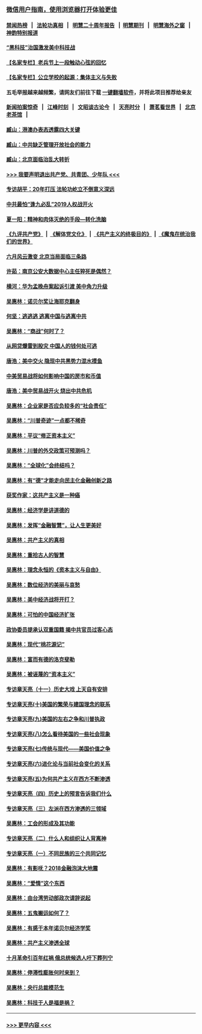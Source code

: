 ### [微信用户指南，使用浏览器打开体验更佳](https://github.com/gfw-breaker/banned-news1/blob/master/indexes/wechat-guide.md?t=0)
#### [禁闻热榜](热点新闻.md?t=0)  &nbsp;&nbsp;|&nbsp;&nbsp; [法轮功真相](https://github.com/gfw-breaker/truth/blob/master/README.md?t=0) &nbsp;&nbsp;|&nbsp;&nbsp; [明慧二十周年报告](https://github.com/gfw-breaker/mh-reports/blob/master/README.md?t=0) &nbsp;&nbsp;|&nbsp;&nbsp;[明慧期刊](https://github.com/gfw-breaker/mh-qikan) &nbsp;&nbsp;|&nbsp;&nbsp; [明慧海外之窗](https://github.com/gfw-breaker/mh-news/blob/master/README.md?t=0) &nbsp;&nbsp;|&nbsp;&nbsp; [神韵特别报道](https://github.com/gfw-breaker/mh-news/blob/master/shenyun.md?t=0)
#### [“黑科技”治国激发美中科技战](../pages/nsc423/n11638056.md?t=02082055) 
#### [【名家专栏】老兵节上一段触动心弦的回忆](../pages/nsc423/n11646016.md?t=02082055) 
#### [【名家专栏】公立学校的起源：集体主义与失败](../pages/nsc423/n11601833.md?t=02082055) 
#### 五毛举报越来越频繁，请网友们前往下载 [一键翻墙软件](https://github.com/gfw-breaker/ssr-accounts)，并将此项目推荐给亲友
#### [新闻拍案惊奇](https://github.com/gfw-breaker/banned-news1/blob/master/pages/link4.md) &nbsp;&nbsp;|&nbsp;&nbsp; [江峰时刻](https://github.com/gfw-breaker/banned-news1/blob/master/pages/link4.md) &nbsp;&nbsp;|&nbsp;&nbsp; [文昭谈古论今](https://github.com/gfw-breaker/banned-news1/blob/master/pages/link4.md) &nbsp;&nbsp;|&nbsp;&nbsp; [天亮时分](https://github.com/gfw-breaker/banned-news1/blob/master/pages/link4.md) &nbsp;&nbsp;|&nbsp;&nbsp; [萧茗看世界](https://github.com/gfw-breaker/banned-news1/blob/master/pages/link4.md) &nbsp;&nbsp;|&nbsp;&nbsp; [北京老茶馆](https://github.com/gfw-breaker/banned-news1/blob/master/pages/link4.md) &nbsp;&nbsp;|&nbsp;&nbsp; 
#### [臧山：港澳办表态透露四大关键](../pages/nsc423/n11421628.md?t=02082055) 
#### [臧山：中共缺乏管理开放社会的能力](../pages/nsc423/n11407457.md?t=02082055) 
#### [臧山：北京面临治乱大转折](../pages/nsc423/n11406895.md?t=02082055) 
#### [>>> 我要声明退出共产党、共青团、少年队 <<<](https://github.com/begood0513/goodnews/blob/master/quit/letter.md) 
#### [专访胡平：20年打压 法轮功屹立不倒意义深远](../pages/nsc423/n11398800.md?t=02082055) 
#### [中共最怕“逢九必乱”2019人权战开火](../pages/nsc423/n11385248.md?t=02082055) 
#### [夏一阳：精神和肉体灭绝的手段—转化洗脑](../pages/nsc423/n11368250.md?t=02082055) 
#### [《九评共产党》](https://github.com/begood0513/9ping.md/blob/master/README.md) &nbsp;|&nbsp; [《解体党文化》](../../../../jtdwh.md/blob/master/README.md)  &nbsp;|&nbsp; [《共产主义的终极目的》](../../../../gczydzjmd.md/blob/master/README.md) &nbsp;|&nbsp; [《魔鬼在统治我们的世界》](../../../../mgztzwmdsj.md/blob/master/README.md) 
#### [六月风云激变 北京当局面临三条路](../pages/nsc423/n11313668.md?t=02082055) 
#### [许茹：南京公安大数据中心主任猝死是偶然？](../pages/nsc423/n11064744.md?t=02082055) 
#### [横河：华为孟晚舟案起诉引渡 美中角力升级](../pages/nsc423/n11027230.md?t=02082055) 
#### [吴惠林：诺贝尔奖让海耶克翻身](../pages/nsc423/n10890049.md?t=02082055) 
#### [何坚：逃逃逃 逃离中国与逃离中共](../pages/nsc423/n10592891.md?t=02082055) 
#### [吴惠林：“商战”何时了？](../pages/nsc423/n10573558.md?t=02082055) 
#### [从网贷爆雷到股灾 中国人的钱何处可逃](../pages/nsc423/n10572800.md?t=02082055) 
#### [唐浩：美中交火 隐现中共黑势力混水摸鱼](../pages/nsc423/n10544040.md?t=02082055) 
#### [中美贸易战将如何影响中国的房市和币值](../pages/nsc423/n10543697.md?t=02082055) 
#### [唐浩：美中贸易战开火 烧出中共危机](../pages/nsc423/n10540126.md?t=02082055) 
#### [吴惠林：企业家是否应负较多的“社会责任”](../pages/nsc423/n10535022.md?t=02082055) 
#### [吴惠林：“川普奇迹”一点都不稀奇](../pages/nsc423/n10512808.md?t=02082055) 
#### [吴惠林：平议“修正资本主义”](../pages/nsc423/n10495724.md?t=02082055) 
#### [吴惠林：川普的外交政策可预测吗？](../pages/nsc423/n10462387.md?t=02082055) 
#### [吴惠林：“全球化”会终结吗？](../pages/nsc423/n10452838.md?t=02082055) 
#### [吴惠林：有“德”才能走向民主化金融创新之路](../pages/nsc423/n10432292.md?t=02082055) 
#### [获奖作家：这共产主义是一种癌](../pages/nsc423/n10431541.md?t=02082055) 
#### [吴惠林：经济学是讲道德的](../pages/nsc423/n10398014.md?t=02082055) 
#### [吴惠林：发挥“金融智慧”，让人生更美好](../pages/nsc423/n10375019.md?t=02082055) 
#### [吴惠林：共产主义的真相](../pages/nsc423/n10351394.md?t=02082055) 
#### [吴惠林：重拾古人的智慧](../pages/nsc423/n10337691.md?t=02082055) 
#### [吴惠林：理念永恒的《资本主义与自由》](../pages/nsc423/n10316274.md?t=02082055) 
#### [吴惠林：数位经济的美丽与哀愁](../pages/nsc423/n10292946.md?t=02082055) 
#### [吴惠林：美中经济战将开打？](../pages/nsc423/n10258825.md?t=02082055) 
#### [吴惠林：可怕的中国经济扩张](../pages/nsc423/n10219147.md?t=02082055) 
#### [政协委员提承认双重国籍 揭中共官员过客心态](../pages/nsc423/n10208809.md?t=02082055) 
#### [吴惠林：现代“桃花源记”](../pages/nsc423/n10185234.md?t=02082055) 
#### [吴惠林：富而有德的洛克斐勒](../pages/nsc423/n10142264.md?t=02082055) 
#### [吴惠林：被诬蔑的“资本主义”](../pages/nsc423/n10124816.md?t=02082055) 
#### [专访章天亮（十一）历史大戏 上天自有安排](../pages/nsc423/n10094905.md?t=02082055) 
#### [专访章天亮(十)美国的繁荣与建国理念的联系](../pages/nsc423/n10094899.md?t=02082055) 
#### [专访章天亮(九)美国的左右之争和川普执政](../pages/nsc423/n10094889.md?t=02082055) 
#### [专访章天亮(八)怎么看待美国的一些社会现象](../pages/nsc423/n10094857.md?t=02082055) 
#### [专访章天亮(七)传统与现代——美国价值之争](../pages/nsc423/n10093140.md?t=02082055) 
#### [专访章天亮(六)进化论与当前社会变化的关系](../pages/nsc423/n10092036.md?t=02082055) 
#### [专访章天亮(五)为何共产主义在西方不断渗透](../pages/nsc423/n10083620.md?t=02082055) 
#### [专访章天亮（四）历史上的预言告诉我们什么](../pages/nsc423/n10083606.md?t=02082055) 
#### [专访章天亮（三）左派在西方渗透的三领域](../pages/nsc423/n10081115.md?t=02082055) 
#### [吴惠林：工会的形成及其功能](../pages/nsc423/n10080633.md?t=02082055) 
#### [专访章天亮（二）什么人和组织让人背离神](../pages/nsc423/n10076637.md?t=02082055) 
#### [专访章天亮（一）不同民族的三个共同记忆](../pages/nsc423/n10074188.md?t=02082055) 
#### [吴惠林：有影呒？2018金融泡沫大地震](../pages/nsc423/n10040534.md?t=02082055) 
#### [吴惠林：“爱情”这个东西](../pages/nsc423/n10019423.md?t=02082055) 
#### [吴惠林：由台湾劳动部政次请辞说起](../pages/nsc423/n9979679.md?t=02082055) 
#### [吴惠林：五鬼搬运如何了？](../pages/nsc423/n9925338.md?t=02082055) 
#### [吴惠林：有感于本年诺贝尔经济学奖](../pages/nsc423/n9871883.md?t=02082055) 
#### [吴惠林：共产主义渗透全球](../pages/nsc423/n9812748.md?t=02082055) 
#### [十月革命引百年红祸 俄总统候选人吁下葬列宁](../pages/nsc423/n9810182.md?t=02082055) 
#### [吴惠林：停滞性膨胀何时来到？](../pages/nsc423/n9764136.md?t=02082055) 
#### [吴惠林：央行总裁模范生](../pages/nsc423/n9728134.md?t=02082055) 
#### [吴惠林：科技于人是福是祸？](../pages/nsc423/n9672982.md?t=02082055) 

----
#### [ >>> 更早内容 <<< ](../indexes/nsc423-earlier.md)
